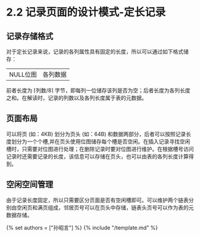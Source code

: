 # 2.2 记录页面的设计模式-定长记录
## 记录存储格式
对于定长记录来说，记录的各列属性具有固定的长度，所以可以通过如下格式储存：

<table>
  <tr>
    <td align='center'>NULL位图</td>
    <td align='center'>各列数据</td>
  </tr>
</table>

前者长度为 ⌈列数/8⌉ 字节，即每列一位储存该列是否为空；后者长度为各列长度之和。在解读时，记录的列数以及各列长度属于表的元数据。

## 页面布局
可以将页 (如：4KB) 划分为页头 (如：64B) 和数据两部分，后者可以按照记录长度划分为一个个槽,并在页头使用位图储存每个槽是否空闲。在插入记录寻找空闲槽时，只需要对位图进行处理；在删除记录时要对位图进行维护。在根据槽号访问记录时还需要记录的长度，该信息可以存储在页头，也可以由表的各列长度计算得到。

## 空闲空间管理
由于记录长度固定，所以只需要区分页面是否有空闲槽即可。可以维护两个链表分别由空闲页和满页组成，邻居页号可以在页头中存储，链表头页号可以作为表的元数据存储。

{% set authors = ["孙昭言"] %}
{% include "/template.md" %}
